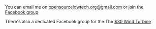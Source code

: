 You can email me on <opensourcelowtech.org@gmail.com>
or join the [Facebook group](https://www.facebook.com/groups/opensourcelowtech/)

There's also a dedicated Facebook group for the The [$30 Wind Turbine](https://www.facebook.com/groups/windturbinemakers/)